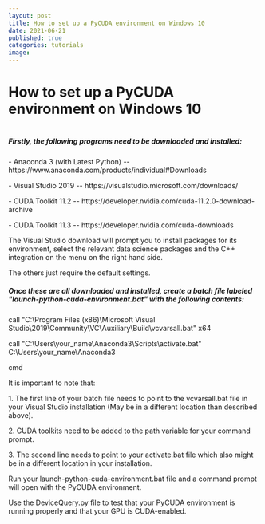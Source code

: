 ```yaml
---
layout: post
title: How to set up a PyCUDA environment on Windows 10
date: 2021-06-21
published: true
categories: tutorials
image:
---
```

<h1>How to set up a PyCUDA environment on Windows 10<h1/>
<p>
<h5>Firstly, the following programs need to be downloaded and installed:</h5>
</p>
<p>
- Anaconda 3 (with Latest Python) -- https://www.anaconda.com/products/individual#Downloads
</p>
<p>
- Visual Studio 2019 -- https://visualstudio.microsoft.com/downloads/
</p>
<p>
- CUDA Toolkit 11.2 -- https://developer.nvidia.com/cuda-11.2.0-download-archive
</p>
<p>
- CUDA Toolkit 11.3 -- https://developer.nvidia.com/cuda-downloads
</p>
<p>
The Visual Studio download will prompt you to install packages for its environment, select the relevant data science packages and the C++ integration on the menu on the right hand side.

The others just require the default settings.
</p>
<p>
<h5>Once these are all downloaded and installed, create a batch file labeled "launch-python-cuda-environment.bat" with the following contents:</h5>
</p>
<p>

<p>
call "C:\Program Files (x86)\Microsoft Visual Studio\2019\Community\VC\Auxiliary\Build\vcvarsall.bat" x64
</p>
<p>
call "C:\Users\your_name\Anaconda3\Scripts\activate.bat" C:\Users\your_name\Anaconda3
</p>
<p>
cmd
</p>
</p>
<p>
It is important to note that:
</p>
<p>
1. The first line of your batch file needs to point to the vcvarsall.bat file in your Visual Studio installation (May be in a different location than described above).
</p>
2. CUDA toolkits need to be added to the path variable for your command prompt.
<p>
3. The second line needs to point to your activate.bat file which also might be in a different location in your installation.
</p>
<p>
Run your launch-python-cuda-environment.bat file and a command prompt will open with the PyCUDA environment.

Use the DeviceQuery.py file to test that your PyCUDA environment is running properly and that your GPU is CUDA-enabled.
</p>
